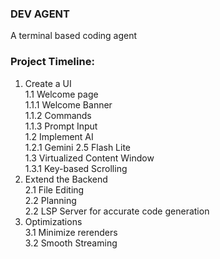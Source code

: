 ### DEV AGENT
A terminal based coding agent

### Project Timeline:
1. Create a UI<br>
  1.1 Welcome page<br>
    1.1.1 Welcome Banner<br>
    1.1.2 Commands<br>
    1.1.3 Prompt Input<br>
  1.2 Implement AI<br>
    1.2.1 Gemini 2.5 Flash Lite<br>
  1.3 Virtualized Content Window<br>
    1.3.1 Key-based Scrolling<br>
2. Extend the Backend<br>
    2.1 File Editing<br>
    2.2 Planning<br>
    2.2 LSP Server for accurate code generation<br>
3. Optimizations<br>
    3.1 Minimize rerenders<br>
    3.2 Smooth Streaming<br>
